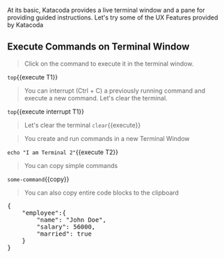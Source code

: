 At its basic, Katacoda provides a live terminal window and a pane for providing guided instructions. Let's try some of the UX Features provided by Katacoda

## Execute Commands on Terminal Window
> Click on the command to execute it in the terminal window.

`top`{{execute T1}}

> You can interrupt (Ctrl + C) a previously running command and execute a new command. Let's clear  the terminal.

`top`{{execute interrupt T1}}

> Let's clear the terminal
`clear`{{execute}}

> You create and run commands in a new Terminal Window

`echo "I am Terminal 2"`{{execute T2}}

> You can copy simple commands

`some-command`{{copy}}

> You can also copy entire code blocks to the clipboard
<pre class="file" data-target="clipboard">
{
    "employee":{
        "name": "John Doe",
        "salary": 56000,
        "married": true
    }
}
</pre>